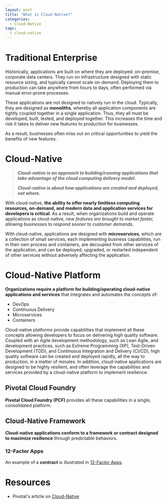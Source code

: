 ```yaml
---
layout: post
title: "What is Cloud Native?"
categories:
  - Cloud-Native
tags:
  - cloud-native
---
```


# Traditional Enterprise

Historically, applications are built on where they are deployed:
on-premise, corporate data centers. They run on infrastructure designed
with static resource sizing, and typically cannot scale on-demand.
Deploying them to production can take anywhere from hours to days, often
performed via manual error-prone processes.

These applications are not designed to natively run in the cloud.
Typically, they are designed as **monoliths**, whereby all application
components are tightly coupled together in a single application. Thus,
they all must be developed, built, tested, and deployed together. This
increases the time and risk it takes to deliver new features to
production for businesses.

As a result, businesses often miss out on critical opportunities to
yield the benefits of new features.

# Cloud-Native

> ***Cloud-native is an approach to building/running applications that
take advantage of the cloud computing delivery model.***

> ***Cloud-native is about how applications are created and deployed,
not where.***

With cloud-native, **the ability to offer nearly limitless computing
resources, on-demand, and modern data and application services for
developers is critical**. As a result, when organizations build and
operate applications as cloud-native, *new features are brought to
market faster, allowing businesses to respond sooner to customer
demands*.

With cloud-native, applications are designed with **microservices**,
which are a collection of small services, each implementing business
capabilities, run in their own process and containers, are decoupled
from other services of the application, and can be deployed, upgraded,
or restarted independent of other services without adversely affecting
the application.

# Cloud-Native Platform

**Organizations require a platform for building/operating cloud-native
applications and services** that integrates and automates the concepts
of:

* DevOps
* Continuous Delivery
* Microservices
* Containers

Cloud-native platforms provide capabilities that implement all these
concepts allowing developers to focus on delivering high quality
software. Coupled with an Agile development methodology, such as
Lean Agile, and development practices, such as Extreme Programming (XP),
Test-Driven Development (TDD), and Continuous Integration and Delivery
(CI/CD), high quality software can be created and deployed rapidly, all
the way to production, in a matter of minutes. In addition, cloud-native
applications are designed to be highly resilient, and often leverage the
capabilities and services provided by a cloud-native platform to
implement resilience.

## Pivotal Cloud Foundry

**Pivotal Cloud Foundry (PCF)** provides all these capabilities in a
single, consolidated platform.

## Cloud-Native Framework

**Cloud-native applications conform to a framework or contract designed
to maximize resilience** through predictable behaviors.

### 12-Factor Apps

An example of a **contract** is illustrated in
[12-Factor Apps](https://12factor.net "12-Factor Apps").

# Resources

* Pivotal's article on [Cloud-Native](https://pivotal.io/cloud-native "Cloud-Native")
